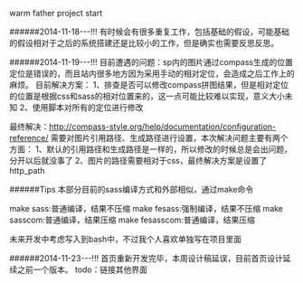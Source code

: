 warm father project start

######2014-11-18---!!!
有时候会有很多重复工作，包括基础的假设，可能基础的假设相对于之后的系统搭建还是比较小的工作，但是确实也需要反思反思。

######2014-11-19---!!!
目前遭遇的问题：sp内的图片通过compass生成的位置定位是错误的，而且站内很多地方因为采用手动的相对定位，会造成之后工作上的麻烦。
目前解决方案：
1、排查是否可以修改compass拼图结果，但是相对定位的位置是根据css和sass的相对位置来的，这一点可能比较难以实现，意义大小未知
2、使用脚本对所有的定位进行修改

最终解决：http://compass-style.org/help/documentation/configuration-reference/
需要对图片引用路径、生成路径进行设置，本次解决问题主要有两个方面：
1、默认的引用路径和生成路径是一样的，所以修改的时候总是会出问题，分开以后就没事了
2、图片的路径需要相对于css，最终解决方案是设置了http_path

######Tips
本部分目前的sass编译方式和外部相似，通过make命令

make sass:普通编译，结果不压缩
make fesass:强制编译，结果不压缩
make sasscom:普通编译，结果压缩
make fesasscom:普通编译，结果压缩

未来开发中考虑写入到bash中，不过我个人喜欢单独写在项目里面

######2014-11-23---!!!
首页重新开发完毕，本周设计稿延误，目前首页设计延续之前一个版本。
todo：链接其他界面

